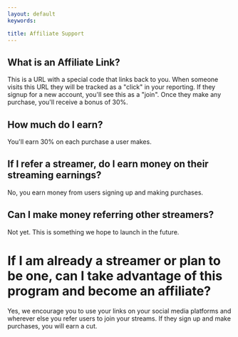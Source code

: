 ```yaml
---
layout: default
keywords:

title: Affiliate Support
---
```


## What is an Affiliate Link?
This is a URL with a special code that links back to you. When someone visits this URL they will be tracked as a "click" in your reporting. If they signup for a new account, you'll see this as a "join". Once they make any purchase, you'll receive a bonus of 30%.

## How much do I earn?
You'll earn 30% on each purchase a user makes.

## If I refer a streamer, do I earn money on their streaming earnings?
No, you earn money from users signing up and making purchases.

## Can I make money referring other streamers?
Not yet. This is something we hope to launch in the future.

# If I am already a streamer or plan to be one, can I take advantage of this program and become an affiliate?
Yes, we encourage you to use your links on your social media platforms and wherever else you refer users to join your streams. If they sign up and make purchases, you will earn a cut.
